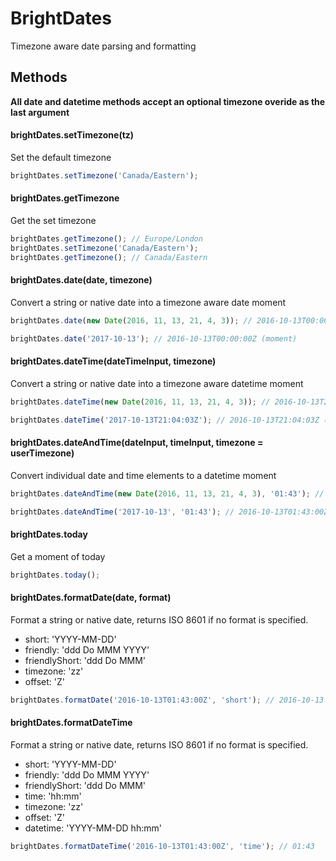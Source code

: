 # BrightDates

Timezone aware date parsing and formatting 

## Methods

**All date and datetime methods accept an optional timezone overide as the last argument**

#### brightDates.setTimezone(tz)

Set the default timezone

```js
brightDates.setTimezone('Canada/Eastern');
```

#### brightDates.getTimezone

Get the set timezone

```js
brightDates.getTimezone(); // Europe/London
brightDates.setTimezone('Canada/Eastern');
brightDates.getTimezone(); // Canada/Eastern
```

#### brightDates.date(date, timezone)

Convert a string or native date into a timezone aware date moment

```js
brightDates.date(new Date(2016, 11, 13, 21, 4, 3)); // 2016-10-13T00:00:00Z (moment)

brightDates.date('2017-10-13'); // 2016-10-13T00:00:00Z (moment)
```

#### brightDates.dateTime(dateTimeInput, timezone)

Convert a string or native date into a timezone aware datetime moment

```js
brightDates.dateTime(new Date(2016, 11, 13, 21, 4, 3)); // 2016-10-13T21:04:03Z (moment)

brightDates.dateTime('2017-10-13T21:04:03Z'); // 2016-10-13T21:04:03Z (moment)
```

#### brightDates.dateAndTime(dateInput, timeInput, timezone = userTimezone)

Convert individual date and time elements to a datetime moment

```js
brightDates.dateAndTime(new Date(2016, 11, 13, 21, 4, 3), '01:43'); // 2016-10-13T01:43:00Z (moment)

brightDates.dateAndTime('2017-10-13', '01:43'); // 2016-10-13T01:43:00Z (moment)
```

#### brightDates.today

Get a moment of today

```js
brightDates.today();
```

#### brightDates.formatDate(date, format)

Format a string or native date, returns ISO 8601 if no format is specified.

- short: 'YYYY-MM-DD'
- friendly: 'ddd Do MMM YYYY'
- friendlyShort: 'ddd Do MMM'
- timezone: 'zz'
- offset: 'Z'

```js
brightDates.formatDate('2016-10-13T01:43:00Z', 'short'); // 2016-10-13
```

#### brightDates.formatDateTime

Format a string or native date, returns ISO 8601 if no format is specified.

- short: 'YYYY-MM-DD'
- friendly: 'ddd Do MMM YYYY'
- friendlyShort: 'ddd Do MMM'
- time: 'hh:mm'
- timezone: 'zz'
- offset: 'Z'
- datetime: 'YYYY-MM-DD hh:mm'

```js
brightDates.formatDateTime('2016-10-13T01:43:00Z', 'time'); // 01:43
```